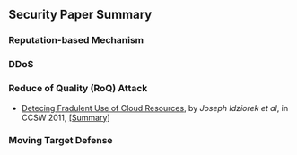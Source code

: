 Security Paper Summary
---

### Reputation-based Mechanism


### DDoS


### Reduce of Quality (RoQ) Attack
- [Detecing Fradulent Use of Cloud Resources](http://dl.acm.org/citation.cfm?id=2046676), by *Joseph Idziorek et al*, in CCSW 2011, [[Summary]](https://github.com/hxwang/Security-Summary/blob/master/IdziorekT11_CCSW_Detecting-Fraudulent-Use-of-Cloud-Resources.md)

### Moving Target Defense
